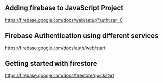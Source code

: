## Adding firebase to JavaScript Project

https://firebase.google.com/docs/web/setup?authuser=0

## Firebase Authentication using different services

https://firebase.google.com/docs/auth/web/start

## Getting started with firestore

https://firebase.google.com/docs/firestore/quickstart

